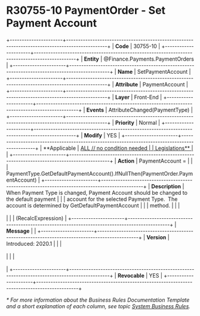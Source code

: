 ﻿---
erp.type: front-end-business-rule
erp.entity: Finance.Payments.PaymentOrders
---

# R30755-10 PaymentOrder - Set Payment Account
+----------------------+-----------------------------------------------------------------------------------------------+
| **Code**             | 30755-10                                                                                      |
+----------------------+-----------------------------------------------------------------------------------------------+
| **Entity**           | @Finance.Payments.PaymentOrders                                                               |
+----------------------+-----------------------------------------------------------------------------------------------+
| **Name**             | SetPaymentAccount                                                                             |
+----------------------+-----------------------------------------------------------------------------------------------+
| **Attribute**        | PaymentAccount                                                                                |
+----------------------+-----------------------------------------------------------------------------------------------+
| **Layer**            | Front-End                                                                                     |
+----------------------+-----------------------------------------------------------------------------------------------+
| **Events**           | AttributeChanged(PaymentType)                                                                 |
+----------------------+-----------------------------------------------------------------------------------------------+
| **Priority**         | Normal                                                                                        |
+----------------------+-----------------------------------------------------------------------------------------------+
| **Modify**           | YES                                                                                           |
+----------------------+-----------------------------------------------------------------------------------------------+
| **Applicable         | [ALL // no condition needed                                                                   |
| Legislations**       | ](xref:applicable-legislations)                                                               |
+----------------------+-----------------------------------------------------------------------------------------------+
| **Action**           | PaymentAccount =                                                                              |
|                      | PaymentType.GetDefaultPaymentAccount().IfNullThen(PaymentOrder.PaymentAccount)                |
+----------------------+-----------------------------------------------------------------------------------------------+
| **Description**      | When Payment Type is changed, Payment Account should be changed to the default payment        |
|                      | account for the selected Payment Type.  The account is determined by GetDefaultPaymentAccount |
|                      | method.                                                                                       |
|                      | <br/><br/>                                                                                    |
|                      | (RecalcExpression)                                                                            |
+----------------------+-----------------------------------------------------------------------------------------------+
| **Message**          |                                                                                               |
+----------------------+-----------------------------------------------------------------------------------------------+
| **Version**          | Introduced: 2020.1                                                                            |
|                      | <br/><br/>                                                                                    |
|                      | <br/><br/>                                                                                    |
+----------------------+-----------------------------------------------------------------------------------------------+
| **Revocable**        | YES                                                                                           |
+----------------------+-----------------------------------------------------------------------------------------------+

*\* For more information about the Business Rules Documentation Template and a short explanation of each column, see
topic [System Business Rules](../templates/template-description-system-business-rules.md).*
